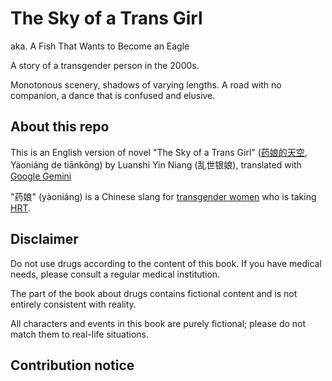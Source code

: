 # The Sky of a Trans Girl
aka. A Fish That Wants to Become an Eagle

A story of a transgender person in the 2000s.

Monotonous scenery, shadows of varying lengths. A road with no companion, a dance that is confused and elusive.

## About this repo
This is an English version of novel "The Sky of a Trans Girl" ([药娘的天空](https://github.com/trans-archive/transky), Yàoniáng de tiānkōng) by Luanshi Yin Niang (乱世银娘), translated with [Google Gemini](https://gemini.google.com/)

"药娘" (yàoniáng) is a Chinese slang for [transgender women](https://en.wikipedia.org/wiki/Transgender_women) who is taking [HRT](https://en.wikipedia.org/wiki/Feminizing_hormone_therapy).

## Disclaimer
Do not use drugs according to the content of this book. If you have medical needs, please consult a regular medical institution.

The part of the book about drugs contains fictional content and is not entirely consistent with reality.

All characters and events in this book are purely fictional; please do not match them to real-life situations.

## Contribution notice

